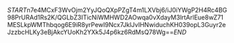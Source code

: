 $START$n7e4MCxF3WvOjm2YyJQoQXpPZgT4m1LXVbj6/iJ0iYWgP2H4Rc4BG98PrURAd1Rs2K/QGLbZ3ITicNiWMHWD2AOwqa0vXdayM3lrtArlEue8wZ71MESLkpWMThbqog6E9iR8yrPewI9Ncx7JklJvIHNwiduchKH039opL3Guyr2eJzzbcHLKy3eBjAkcYUoKh2YXk5J4p6kz6RdMsQ78Wg==$END$